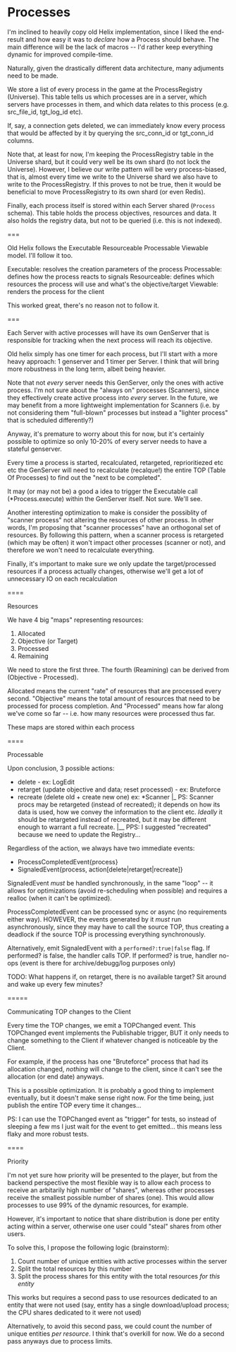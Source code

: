 # Processes

I'm inclined to heavily copy old Helix implementation, since I liked the end-result and how easy it was to *declare* how a Process should behave. The main difference will be the lack of macros -- I'd rather keep everything dynamic for improved compile-time.

Naturally, given the drastically different data architecture, many adjuments need to be made.

We store a list of every process in the game at the ProcessRegistry (Universe). This table tells us which processes are in a server, which servers have processes in them, and which data relates to this process (e.g. src_file_id, tgt_log_id etc).

If, say, a connection gets deleted, we can immediately know every process that would be affected by it by querying the src_conn_id or tgt_conn_id columns.

Note that, at least for now, I'm keeping the ProcessRegistry table in the Universe shard, but it could very well be its own shard (to not lock the Universe). However, I believe our write pattern will be very process-biased, that is, almost every time we write to the Universe shard we also have to write to the ProcessRegistry. If this proves to not be true, then it would be beneficial to move ProcessRegistry to its own shard (or even Redis).

Finally, each process itself is stored within each Server shared (`Process` schema). This table holds the process objectives, resources and data. It also holds the registry data, but not to be queried (i.e. this is not indexed).

===

Old Helix follows the Executable Resourceable Processable Viewable model. I'll follow it too.

Executable: resolves the creation parameters of the process
Processable: defines how the process reacts to signals
Resourceable: defines which resources the process will use and what's the objective/target
Viewable: renders the process for the client

This worked great, there's no reason not to follow it.

===

Each Server with active processes will have its own GenServer that is responsible for tracking when the next process will reach its objective.

Old helix simply has one timer for each process, but I'll start with a more heavy approach: 1 genserver and 1 timer per Server. I think that will bring more robustness in the long term, albeit being heavier.

Note that not *every* server needs this GenServer, only the ones with active process. I'm not sure about the "always on" processes (Scanners), since they effectively create active process into *every* server. In the future, we may benefit from a more lightweight implementation for Scanners (i.e. by not considering them "full-blown" processes but instead a "lighter process" that is scheduled differently?)

Anyway, it's premature to worry about this for now, but it's certainly possible to optimize so only 10-20% of every server needs to have a stateful genserver.

Every time a process is started, recalculated, retargeted, reprioritiezed etc etc the GenServer will need to recalculate (recalque!) the entire TOP (Table Of Processes) to find out the "next to be completed".

It may (or may not be) a good a idea to trigger the Executable call (*Process.execute) within the GenServer itself. Not sure. We'll see.

Another interesting optimization to make is consider the possiblity of "scanner process" not altering the resources of other process. In other words, I'm proposing that "scanner processes" have an orthogonal set of resources. By following this pattern, when a scanner process is retargeted (which may be often) it won't impact other processes (scanner or not), and therefore we won't need to recalculate everything.

Finally, it's important to make sure we only update the target/processed resources if a process actually changes, otherwise we'll get a lot of unnecessary IO on each recalculation

====

Resources

We have 4 big "maps" representing resources:

1. Allocated
2. Objective (or Target)
3. Processed
4. Remaining

We need to store the first three. The fourth (Reamining) can be derived from (Objective - Processed).

Allocated means the current "rate" of resources that are processed every second. "Objective" means the total amount of resources that need to be processed for process completion. And "Processed" means how far along we've come so far -- i.e. how many resources were processed thus far.

These maps are stored within each process

====

Processable

Upon conclusion, 3 possible actions:

- delete - ex: LogEdit
- retarget (update objective and data; reset processed) - ex: Bruteforce
- recreate (delete old + create new one) ex: *Scanner
|_ PS: Scanner procs may be retargeted (instead of recreated); it depends on how its data is used, how we convey the information to the client etc. *Ideally* it should be retargeted instead of recreated, but it may be different enough to warrant a full recreate.
|__ PPS: I suggested "recreated" because we need to update the Registry...


Regardless of the action, we always have two immediate events:
- ProcessCompletedEvent{process}
- SignaledEvent{process, action[delete|retarget|recreate]}

SignaledEvent *must* be handled synchronously, in the same "loop" -- it allows for optimizations (avoid re-scheduling when possible) and requires a realloc (when it can't be optimized).

ProcessCompletedEvent can be processed sync or async (no requirements either way). HOWEVER, the events generated by it *must* run asynchronously, since they may have to call the source TOP, thus creating a deadlock if the source TOP is processing everything synchronously.

Alternatively, emit SignaledEvent with a `performed?:true|false` flag. If performed? is false, the handler calls TOP. If performed? is true, handler no-ops (event is there for archive/debugg/log purposes only)

TODO: What happens if, on retarget, there is no available target? Sit around and wake up every few minutes?

=====

Communicating TOP changes to the Client

Every time the TOP changes, we emit a TOPChanged event. This TOPChanged event implements the Publishable trigger, BUT it only needs to change something to the Client if whatever changed is noticeable by the Client.

For example, if the process has one "Bruteforce" process that had its allocation changed, *nothing* will change to the client, since it can't see the allocation (or end date) anyways.

This is a possible optimization. It is probably a good thing to implement eventually, but it doesn't make sense right now. For the time being, just publish the entire TOP every time it changes...

PS: I can use the TOPChanged event as "trigger" for tests, so instead of sleeping a few ms I just wait for the event to get emitted... this means less flaky and more robust tests.


====

Priority

I'm not yet sure how priority will be presented to the player, but from the backend perspective the most flexible way is to allow each process to receive an arbitarily high number of "shares", whereas other processes receive the smallest possible number of shares (one). This would allow processes to use 99% of the dynamic resources, for example.

However, it's important to notice that share distribution is done per entity acting within a server, otherwise one user could "steal" shares from other users.

To solve this, I propose the following logic (brainstorm):

1. Count number of unique entities with active processes within the server
2. Split the total resources by this number
3. Split the process shares for this entity with the total resources *for this entity*

This works but requires a second pass to use resources dedicated to an entity that were not used (say, entity has a single download/upload process; the CPU shares dedicated to it were not used)

Alternatively, to avoid this second pass, we could count the number of unique entities *per resource*. I think that's overkill for now. We do a second pass anyways due to process limits.
